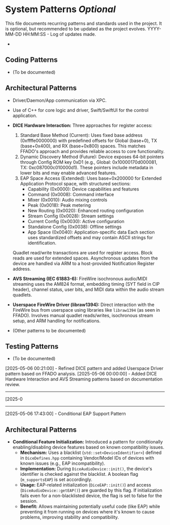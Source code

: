 # System Patterns *Optional*

This file documents recurring patterns and standards used in the project.
It is optional, but recommended to be updated as the project evolves.
YYYY-MM-DD HH:MM:SS - Log of updates made.

*

## Coding Patterns

*   (To be documented)

## Architectural Patterns

*   Driver/Daemon/App communication via XPC.
*   Use of C++ for core logic and driver, Swift/SwiftUI for the control application.
*   **DICE Hardware Interaction:** Three approaches for register access:
    1. Standard Base Method (Current): Uses fixed base address (0xffffe0000000) with predefined offsets for Global (base+0), TX (base+0x400), and RX (base+0x800) spaces. This matches FFADO's approach and provides reliable access to core functionality.
    2. Dynamic Discovery Method (Future): Device exposes 64-bit pointers through Config ROM key 0xD1 (e.g., Global: 0x10000170d000081, TX: 0xc087000c010000d1). These pointers include metadata in lower bits and may enable advanced features.
    3. EAP Space Access (Extended): Uses base+0x200000 for Extended Application Protocol space, with structured sections:
       - Capability (0x0000): Device capabilities and features
       - Command (0x0008): Command interface
       - Mixer (0x0010): Audio mixing controls
       - Peak (0x0018): Peak metering
       - New Routing (0x0020): Enhanced routing configuration
       - Stream Config (0x0028): Stream settings
       - Current Config (0x0030): Active configuration
       - Standalone Config (0x0038): Offline settings
       - App Space (0x0040): Application-specific data
       Each section uses standardized offsets and may contain ASCII strings for identification.
    
    Quadlet read/write transactions are used for register access. Block reads are used for extended spaces. Asynchronous updates from the device are handled via ARM to a host-provided Notification Register address.
*   **AVS Streaming (IEC 61883-6):** FireWire isochronous audio/MIDI streaming uses the AM824 format, embedding timing (SYT field in CIP header), channel status, user bits, and MIDI data within the audio stream quadlets.
*   **Userspace FireWire Driver (libraw1394):** Direct interaction with the FireWire bus from userspace using libraries like `libraw1394` (as seen in FFADO). Involves manual quadlet reads/writes, isochronous stream setup, and ARM handling for notifications.
*   (Other patterns to be documented)

## Testing Patterns

*   (To be documented)

[2025-05-06 00:21:00] - Refined DICE pattern and added Userspace Driver pattern based on FFADO analysis.
[2025-05-06 00:00:00] - Added DICE Hardware Interaction and AVS Streaming patterns based on documentation review.

---
[2025-0

---
[2025-05-06 17:43:00] - Conditional EAP Support Pattern
## Architectural Patterns
- **Conditional Feature Initialization:** Introduced a pattern for conditionally enabling/disabling device features based on known compatibility issues.
    - **Mechanism:** Uses a blacklist (`std::set<DeviceIdentifier>`) defined in `DiceDefines.hpp` containing Vendor/Model IDs of devices with known issues (e.g., EAP incompatibility).
    - **Implementation:** During `DiceAudioDevice::init()`, the device's identifier is checked against the blacklist. A boolean flag (`m_supportsEAP`) is set accordingly.
    - **Usage:** EAP-related initialization (`DiceEAP::init()`) and access (`DiceAudioDevice::getEAP()`) are guarded by this flag. If initialization fails even for a non-blacklisted device, the flag is set to false for the session.
    - **Benefit:** Allows maintaining potentially useful code (like EAP) while preventing it from running on devices where it's known to cause problems, improving stability and compatibility.
